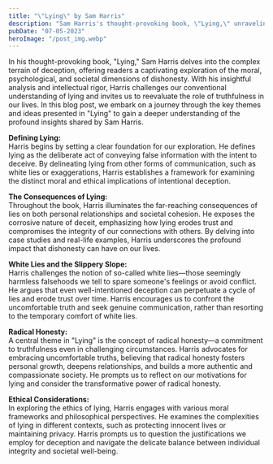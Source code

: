 ```yaml
---
title: "\"Lying\" by Sam Harris"
description: "Sam Harris's thought-provoking book, \"Lying,\" unraveling the insights that challenge our understanding of dishonesty and inspire a path towards radical honesty..."
pubDate: "07-05-2023"
heroImage: "/post_img.webp"
---
```

In his thought-provoking book, "Lying," Sam Harris delves into the complex terrain of deception, offering readers a captivating exploration of the moral, psychological, and societal dimensions of dishonesty. With his insightful analysis and intellectual rigor, Harris challenges our conventional understanding of lying and invites us to reevaluate the role of truthfulness in our lives. In this blog post, we embark on a journey through the key themes and ideas presented in "Lying" to gain a deeper understanding of the profound insights shared by Sam Harris.

**Defining Lying:**  
Harris begins by setting a clear foundation for our exploration. He defines lying as the deliberate act of conveying false information with the intent to deceive. By delineating lying from other forms of communication, such as white lies or exaggerations, Harris establishes a framework for examining the distinct moral and ethical implications of intentional deception.

**The Consequences of Lying:**  
Throughout the book, Harris illuminates the far-reaching consequences of lies on both personal relationships and societal cohesion. He exposes the corrosive nature of deceit, emphasizing how lying erodes trust and compromises the integrity of our connections with others. By delving into case studies and real-life examples, Harris underscores the profound impact that dishonesty can have on our lives.

**White Lies and the Slippery Slope:**  
Harris challenges the notion of so-called white lies—those seemingly harmless falsehoods we tell to spare someone's feelings or avoid conflict. He argues that even well-intentioned deception can perpetuate a cycle of lies and erode trust over time. Harris encourages us to confront the uncomfortable truth and seek genuine communication, rather than resorting to the temporary comfort of white lies.

**Radical Honesty:**  
A central theme in "Lying" is the concept of radical honesty—a commitment to truthfulness even in challenging circumstances. Harris advocates for embracing uncomfortable truths, believing that radical honesty fosters personal growth, deepens relationships, and builds a more authentic and compassionate society. He prompts us to reflect on our motivations for lying and consider the transformative power of radical honesty.

**Ethical Considerations:**  
In exploring the ethics of lying, Harris engages with various moral frameworks and philosophical perspectives. He examines the complexities of lying in different contexts, such as protecting innocent lives or maintaining privacy. Harris prompts us to question the justifications we employ for deception and navigate the delicate balance between individual integrity and societal well-being.